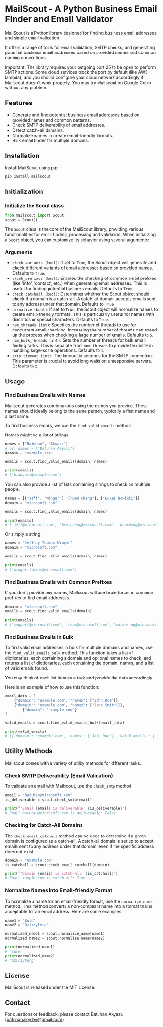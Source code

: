 # MailScout - A Python Business Email Finder and Email Validator

MailScout is a Python library designed for finding business email addresses and simple email validation.

It offers a range of tools for email validation, SMTP checks, and generating potential business email addresses based on provided names and common naming conventions.

Important: The library requires your outgoing port 25 to be open to perform SMTP actions. Some cloud services block the port by default (like AWS lambda), and you should configure your cloud network accordingly if Mailscout doesn't work properly. You may try Mailscout on Google Colab without any problem.

## Features

- Generate and find potential business email addresses based on provided names and common patterns.
- Check SMTP deliverability of email addresses.
- Detect catch-all domains.
- Normalize names to create email-friendly formats.
- Bulk email finder for multiple domains.

## Installation

Install MailScout using pip:

```bash
pip install mailscout
```

## Initialization

### Initialize the Scout class

```python
from mailscout import Scout
scout = Scout()
```

The `Scout` class is the core of the MailScout library, providing various functionalities for email finding, processing and validation. When initializing a `Scout` object, you can customize its behavior using several arguments:

### Arguments

- `check_variants (bool)`: If set to `True`, the Scout object will generate and check different variants of email addresses based on provided names. Defaults to `True`.
- `check_prefixes (bool)`: Enables the checking of common email prefixes (like 'info', 'contact', etc.) when generating email addresses. This is useful for finding potential business emails. Defaults to `True`.
- `check_catchall (bool)`: Determines whether the Scout object should check if a domain is a catch-all. A catch-all domain accepts emails sent to any address under that domain. Defaults to `True`.
- `normalize (bool)`: If set to `True`, the Scout object will normalize names to create email-friendly formats. This is particularly useful for names with diacritics or special characters. Defaults to `True`.
- `num_threads (int)`: Specifies the number of threads to use for concurrent email checking. Increasing the number of threads can speed up the process when checking a large number of emails. Defaults to `5`.
- `num_bulk_threads (int)`: Sets the number of threads for bulk email finding tasks. This is separate from `num_threads` to provide flexibility in handling large-scale operations. Defaults to `1`.
- `smtp_timeout (int)`: The timeout in seconds for the SMTP connection. This parameter is crucial to avoid long waits on unresponsive servers. Defaults to `2`.

## Usage

### Find Business Emails with Names

Mailscout generates combinations using the names you provide. These names should ideally belong to the same person, typically a first name and a last name.

To find business emails, we use the `find_valid_emails` method.

Names might be a list of strings.

```python
names = ["Batuhan", "Akyazı"]
# or, names = ["Batuhan Akyazı"]
domain = "example.com"

emails = scout.find_valid_emails(domain, names)

print(emails)
# ['b.akyazi@example.com']
```

You can also provide a list of lists containing strings to check on multiple people.

```python
names = [["Jeff", "Winger"], ["Ben Cheng"], ["Łukas Nowicki"]]
domain = "microsoft.com"

emails = scout.find_valid_emails(domain, names)

print(emails)
# ['jeff@microsoft.com', 'ben.cheng@microsoft.com', 'bencheng@microsoft.com', 'ben@microsoft.com', 'lukas@microsoft.com']
```

Or simply a string.

```python
names = "Jeffrey Tobias Winger"
domain = "microsoft.com"

emails = scout.find_valid_emails(domain, names)

print(emails)
# ['winger.tobias@microsoft.com']
```

### Find Business Emails with Common Prefixes

If you don't provide any names, Mailscout will use brute force on common prefixes to find email addresses.

```python
domain = "microsoft.com"
emails = scout.find_valid_emails(domain)

print(emails)
# ['support@microsoft.com', 'team@microsoft.com', 'marketing@microsoft.com', 'accounts@microsoft.com', 'help@microsoft.com', 'finance@microsoft.com', 'manager@microsoft.com', 'events@microsoft.com', 'community@microsoft.com', 'feedback@microsoft.com', 'dev@microsoft.com', 'developer@microsoft.com', 'status@microsoft.com', 'security@microsoft.com']
```

### Find Business Emails in Bulk

To find valid email addresses in bulk for multiple domains and names, use the `find_valid_emails_bulk` method. This function takes a list of dictionaries, each containing a domain and optional names to check, and returns a list of dictionaries, each containing the domain, names, and a list of valid emails found.

You may think of each list item as a task and provide the data accordingly.

Here is an example of how to use this function:

```python
email_data = [
    {"domain": "example.com", "names": ["John Doe"]},
    {"domain": "example.com", "names": ["Jane Smith"]},
		{"domain": "example.com"}
]

valid_emails = scout.find_valid_emails_bulk(email_data)

print(valid_emails)
# [{'domain': 'example.com', 'names': ['John Doe'], 'valid_emails': ['j.doe@example.com']}, {'domain': 'example2.com', 'names': ['Jane Smith'], 'valid_emails': ['j.smith@example2.com', 'jane.smith@example2.com']}, {'domain': 'example.com', 'valid_emails': ['info@example.com']}]

```

## Utility Methods

Mailscout comes with a variety of utility methods for different tasks.

### Check SMTP Deliverability (Email Validation)

To validate an email with Mailscout, use the `check_smtp` method.

```python
email = "batuhan@microsoft.com"
is_deliverable = scout.check_smtp(email)

print(f"Email {email} is deliverable: {is_deliverable}")
# Email batuhan@microsoft.com is deliverable: False
```

### Checking for Catch-All Domains

The `check_email_catchall` method can be used to determine if a given domain is configured as a catch-all. A catch-all domain is set up to accept emails sent to any address under that domain, even if the specific address does not exist.

```python
domain = "example.com"
is_catchall = scout.check_email_catchall(domain)

print(f"Domain {email} is catch-all: {is_catchall}")
# Email xample.com is catch-all: True
```

### Normalize Names into Email-friendly Format

To normalize a name for an email-friendly format, use the `normalize_name` method. This method converts a non-compliant name into a format that is acceptable for an email address. Here are some examples:

```python
name1 = "Şule"
name2 = "Dzirżyterg"

normalized_name1 = scout.normalize_name(name1)
normalized_name2 = scout.normalize_name(name2)

print(normalized_name1)
# 'sule'
print(normalized_name2)
# 'dzirzyterg'

```

## License
MailScout is released under the MIT License.

## Contact
For questions or feedback, please contact Batuhan Akyazı. (batuhanakydev@gmail.com)
